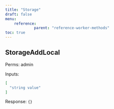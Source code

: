 ```yaml
---
title: "Storage"
draft: false
menu:
    reference:
             parent: "reference-worker-methods"
toc: true
---
```


## StorageAddLocal

Perms: admin

Inputs:

```json
[
  "string value"
]
```

Response: `{}`
